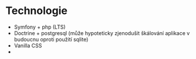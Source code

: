 # Technologie
- Symfony + php (LTS)
- Doctrine + postgresql (může hypoteticky zjenodušit škálování aplikace v budoucnu oproti použití sqlite)
- Vanilla CSS
- 